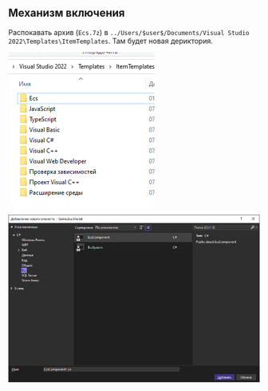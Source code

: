 ## Механизм включения

Распокавать архив (`Ecs.7z`) в `../Users/$user$/Documents/Visual Studio 2022\Templates\ItemTemplates`. Там будет новая дериктория.

![Alt text](../../Resources/ecs-image-folder.png)

![Alt text](../../Resources/ecs-image-ide.png)
